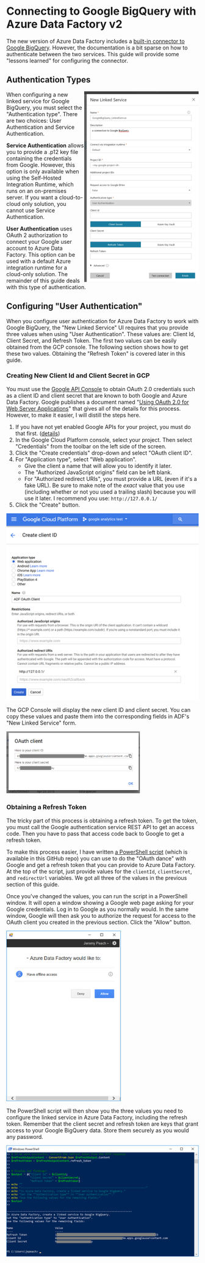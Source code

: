 # Connecting to Google BigQuery with Azure Data Factory v2
The new version of Azure Data Factory includes a
[built-in connector to Google BigQuery](https://docs.microsoft.com/en-us/azure/data-factory/connector-google-bigquery).
However, the documentation is a bit sparse on how to authenticate between the two services.  This guide will provide some "lessons
learned" for configuring the connector.

## Authentication Types
<a href="media/new_linked_service.png" target="_blank"><img align="right" width="300" padding="20" src="media/new_linked_service.png"></a>
When configuring a new linked service for Google BigQuery, you must select the "Authentication type".  There are two choices:
User Authentication and Service Authentication.

**Service Authentication** allows you to provide a .p12 key file containing the credentials from Google.  However, this option is
only available when using the Self-Hosted Integration Runtime, which runs on an on-premises server.  If you want a cloud-to-cloud
only solution, you cannot use Service Authentication.

**User Authentication** uses OAuth 2 authorization to connect your Google user account to Azure Data Factory.  This option can be
used with a default Azure integration runtime for a cloud-only solution.  The remainder of this guide deals with this type of
authentication.

## Configuring "User Authentication"
When you configure user authentication for Azure Data Factory to work with Google BigQuery, the "New Linked Service" UI requires
that you provide three values when using "User Authentication".  These values are:
Client Id, Client Secret, and Refresh Token.  The first two values can be easily obtained from the GCP console.  The following
section shows how to get these two values.  Obtaining the "Refresh Token" is covered later in this guide.

### Creating New Client Id and Client Secret in GCP
You must use the [Google API Console](https://console.developers.google.com/) to obtain OAuth 2.0 credentials such as a
client ID and client secret that are known to both Google and Azure Data Factory.  Google publishes a document named
"[Using OAuth 2.0 for Web Server Applications](https://developers.google.com/identity/protocols/OAuth2WebServer)" that gives all
of the details for this process.  However, to make it easier, I will distill the steps here.

1. If you have not yet enabled Google APIs for your project, you must do that first. ([details](https://developers.google.com/identity/protocols/OAuth2WebServer#prerequisites))
2. In the Google Cloud Platform console, select your project.  Then select "Credentials" from the toolbar on the left side of the screen.
3. Click the "Create credentials" drop-down and select "OAuth client ID".
4. For "Application type", select "Web application".
   - Give the client a name that will allow you to identify it later.
   - The "Authorized JavaScript origins" field can be left blank.
   - For "Authorized redirect URIs", you must provide a URL (even if it's a fake URL).  Be sure to make note of the *exact* value that you use (including whether or not you used a trailing slash) because you will use it later.  I recommend you use:  `http://127.0.0.1/`
 5. Click the "Create" button.
 
<a href="media/create_cred_form.png" target="_blank"><img width="550" src="media/create_cred_form.png"></a>
 
The GCP Console will display the new client ID and client secret.  You can copy these values and paste them into the corresponding
fields in ADF's "New Linked Service" form.

<a href="media/oauth_creds.png" target="_blank"><img width="350" src="media/oauth_creds.png"></a>

### Obtaining a Refresh Token
The tricky part of this process is obtaining a refresh token.  To get the token, you must call the Google authentication service
REST API to get an access code.  Then you have to pass that access code back to Google to get a refresh token.

To make this process easier, I have written <a href="Google API Auth.ps1">a PowerShell script</a> (which is available in this
GitHub repo) you can use to do the "OAuth dance" with Google and get a refresh token that you can provide to Azure Data Factory.
At the top of the script, just provide values for the `clientId`, `clientSecret`, and `redirectUrl` variables.  We got all three
of the values in the previous section of this guide.

Once you've changed the values, you can run the script in a PowerShell window.  It will open a window showing a Google web page
asking for your Google credentials.  Log in to Google as you normally would.  In the same window, Google will then ask you to
authorize the request for access to the OAuth client you created in the previous section.  Click the "Allow" button.

<a href="media/oauth_window.png" target="_blank"><img width="300" src="media/oauth_window.png"></a>

The PowerShell script will then show you the three values you need to configure the linked service in Azure Data Factory, including
the refresh token.  Remember that the client secret and refresh token are keys that grant access to your Google BigQuery data.
Store them securely as you would any password.

<a href="media/ps-result.png" target="_blank"><img width="600" src="media/ps-result.png"></a>
